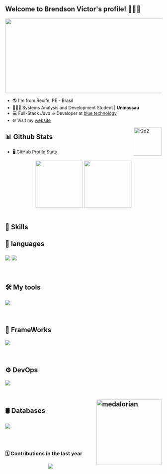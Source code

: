 <!--   👋🏽Welcome    -->
<h2>Welcome to Brendson Victor's profile! 👨🏽‍💻 </h2>

<img height="240" width="850" src="https://cdna.artstation.com/p/assets/images/images/025/789/352/original/pixel-jeff-galaxy-far-far-away.gif?1586928273">

-   🌎 I'm from Recife, PE - Brasil
-   👨🏽‍💻 Systems Analysis and Development Student | **Uninassau**
-   💻 Full-Stack _Java ☕_ Developer at [blue technology](https://www.bluetechnology.com.br/)
-   🌐 Visit my [website](https://br3nds0n.github.io/)

<img src="https://66.media.tumblr.com/tumblr_macx4vgB5f1rfjowdo1_500.gif"  width="90" align="right" alt="r2d2">

<!--   📊stats   -->
<h2> 📊 Github Stats </h2>

-   🖥️ GitHub Profile Stats

<div align="center">
  <img height="152em" src="https://github-readme-stats.vercel.app/api?username=br3nds0n&show_icons=true&theme=dark&count_private=true"/>
  <img height="152em" src="https://github-readme-stats.vercel.app/api/top-langs/?username=br3nds0n&hide=html,css&layout=compact&theme=dark" />
</div>

<br>

<!--   🚀skills       -->
<h2> 🚀 Skills <h2>

<!--   💬 languages   -->

💬 languages

<p>
  <a>
    <img src="https://skillicons.dev/icons?i=java&theme=light" />
    <img src="https://skillicons.dev/icons?i=nodejs,js,ts,php" />
  </a>
</p>

</br>
 
<!--   🛠tools   -->
🛠 My tools
    
<p>
  <a>
    <img src="https://skillicons.dev/icons?i=vscode,idea,git,bash,powershell" />
  </a>
</p>

</br>

<!-- FrameWork -->

🔧 FrameWorks

<p>
  <a>
    <img src="https://skillicons.dev/icons?i=spring,maven,vue,express" />
  </a>
</p>
 
</br>
 
<!--   ⚙ DevOps   -->
⚙  DevOps

<p>
  <a>
    <img src="https://skillicons.dev/icons?i=docker,heroku" />
  </a>
</p>
 
</br>

<img src="https://i.pinimg.com/originals/bc/ef/9e/bcef9e69e0c689ee189d76842d476bc9.gif" width="210" align="right" alt="medalorian">

<!--   databases   -->
🛢 Databases
 
<p>
  <a>
    <img src="https://skillicons.dev/icons?i=mysql,postgres,mongo,dynamodb" />
  </a>
</p>

<br>

<!--   🐍snake   -->
<h3> 🗓️ Contributions in the last year </h3>

<p align="center"> <img src="https://github.com/br3nds0n/br3nds0n/blob/output/github-contribution-grid-snake.svg"></p>
 
#
